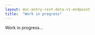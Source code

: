 ```yaml
---
layout: doc-entry-rest-data-v1-endpoint
title:  "Work in progress"
---
```


Work in progress...

<!---
	TODO Add content
-->